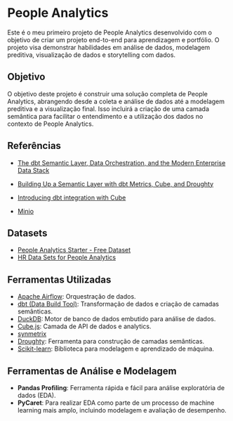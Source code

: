 # People Analytics

Este é o meu primeiro projeto de People Analytics desenvolvido com o objetivo de criar um projeto end-to-end para aprendizagem e portfólio. O projeto visa demonstrar habilidades em análise de dados, modelagem preditiva, visualização de dados e storytelling com dados.

## Objetivo

O objetivo deste projeto é construir uma solução completa de People Analytics, abrangendo desde a coleta e análise de dados até a modelagem preditiva e a visualização final. Isso incluirá a criação de uma camada semântica para facilitar o entendimento e a utilização dos dados no contexto de People Analytics.

## Referências

- [The dbt Semantic Layer, Data Orchestration, and the Modern Enterprise Data Stack](https://blog.rittmananalytics.com/the-dbt-semantic-layer-data-orchestration-and-the-modern-enterprise-data-stack-78d9d9ed5c18)
- [Building Up a Semantic Layer with dbt Metrics, Cube, and Droughty](https://odupuis.medium.com/building-up-a-semantic-layer-with-dbt-metrics-cube-and-droughty-2a61b01517a6)
- [Introducing dbt integration with Cube](https://cube.dev/blog/introducing-dbt-integration-with-cube)

- [Minio](https://simonjcarr.medium.com/running-s3-object-storage-locally-with-minio-f50540ffc239)

## Datasets

- [People Analytics Starter - Free Dataset](https://www.linkedin.com/pulse/people-analytics-starter-free-dataset-steven-shoemaker?utm_source=share&utm_medium=member_ios&utm_campaign=share_via)
- [HR Data Sets for People Analytics](https://www.aihr.com/blog/hr-data-sets-people-analytics/)

## Ferramentas Utilizadas

- [Apache Airflow](https://airflow.apache.org/): Orquestração de dados.
- [dbt (Data Build Tool)](https://www.getdbt.com/): Transformação de dados e criação de camadas semânticas.
- [DuckDB](https://duckdb.org/): Motor de banco de dados embutido para análise de dados.
- [Cube.js](https://cube.dev/): Camada de API de dados e analytics.
- [synmetrix](https://github.com/synmetrix/synmetrix)
- [Droughty](https://pypi.org/project/droughty/): Ferramenta para construção de camadas semânticas.
- [Scikit-learn](https://scikit-learn.org/stable/): Biblioteca para modelagem e aprendizado de máquina.

## Ferramentas de Análise e Modelagem

- **Pandas Profiling**: Ferramenta rápida e fácil para análise exploratória de dados (EDA).
- **PyCaret**: Para realizar EDA como parte de um processo de machine learning mais amplo, incluindo modelagem e avaliação de desempenho.
